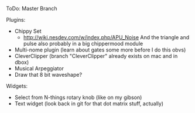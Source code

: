 ToDo: Master Branch

Plugins:
*  Chippy Set
   *  http://wiki.nesdev.com/w/index.php/APU_Noise And the triangle and pulse also probably in a big chippermood module  
*  Multi-nome plugin (learn about gates some more before I do this obvs)
*  CleverClipper (branch "CleverClipper" already exists on mac and in dbox)
*  Musical Arpeggiator
*  Draw that 8 bit waveshape?

  
Widgets:
*  Select from N-things rotary knob (like on my gibson)
*  Text widget (look back in git for that dot matrix stuff, actually)




